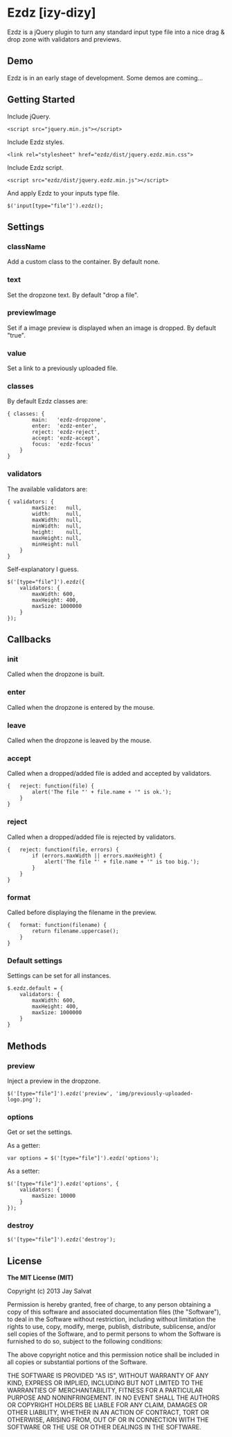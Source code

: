 Ezdz [izy-dizy]
===============

Ezdz is a jQuery plugin to turn any standard input type file into a nice drag & drop zone with validators and previews.

Demo
----

Ezdz is in an early stage of development. Some demos are coming...

Getting Started
---------------

Include jQuery.

    <script src="jquery.min.js"></script>

Include Ezdz styles.

    <link rel="stylesheet" href="ezdz/dist/jquery.ezdz.min.css">

Include Ezdz script.

    <script src="ezdz/dist/jquery.ezdz.min.js"></script>

And apply Ezdz to your inputs type file.

    $('input[type="file"]').ezdz();

Settings
--------

### className

Add a custom class to the container. By default none.

### text

Set the dropzone text. By default "drop a file".

### previewImage

Set if a image preview is displayed when an image is dropped. By default "true".

### value

Set a link to a previously uploaded file.

### classes

By default Ezdz classes are:

    { classes: {
            main:   'ezdz-dropzone',
            enter:  'ezdz-enter',
            reject: 'ezdz-reject',
            accept: 'ezdz-accept',
            focus:  'ezdz-focus'
        }
    }

### validators

The available validators are:

    { validators: {
            maxSize:   null,
            width:     null,
            maxWidth:  null,
            minWidth:  null,
            height:    null,
            maxHeight: null,
            minHeight: null
        }
    }

Self-explanatory I guess.

    $('[type="file"]').ezdz({
        validators: {
            maxWidth: 600,
            maxHeight: 400,
            maxSize: 1000000
        }
    });

Callbacks
---------

### init

Called when the dropzone is built.

### enter

Called when the dropzone is entered by the mouse.

### leave

Called when the dropzone is leaved by the mouse.

### accept

Called when a dropped/added file is added and accepted by validators.

    {   reject: function(file) {
            alert('The file "' + file.name + '" is ok.');
        }
    }

### reject

Called when a dropped/added file is rejected by validators.

    {   reject: function(file, errors) {
            if (errors.maxWidth || errors.maxHeight) {
                alert('The file "' + file.name + '" is too big.');
            }
        }
    }

### format

Called before displaying the filename in the preview.

    {   format: function(filename) {
            return filename.uppercase();
        }
    }

### Default settings

Settings can be set for all instances.

    $.ezdz.default = {
        validators: {
            maxWidth: 600,
            maxHeight: 400,
            maxSize: 1000000
        }
    }

Methods
-------

### preview

Inject a preview in the dropzone.

    $('[type="file"]').ezdz('preview', 'img/previously-uploaded-logo.png');

### options

Get or set the settings.

As a getter:

    var options = $('[type="file"]').ezdz('options');

As a setter:

    $('[type="file"]').ezdz('options', {
        validators: {
            maxSize: 10000
        }
    });

### destroy

    $('[type="file"]').ezdz('destroy');

License
-------

**The MIT License (MIT)**

Copyright (c) 2013 Jay Salvat

Permission is hereby granted, free of charge, to any person obtaining a copy
of this software and associated documentation files (the "Software"), to deal
in the Software without restriction, including without limitation the rights
to use, copy, modify, merge, publish, distribute, sublicense, and/or sell
copies of the Software, and to permit persons to whom the Software is
furnished to do so, subject to the following conditions:

The above copyright notice and this permission notice shall be included in
all copies or substantial portions of the Software.

THE SOFTWARE IS PROVIDED "AS IS", WITHOUT WARRANTY OF ANY KIND, EXPRESS OR
IMPLIED, INCLUDING BUT NOT LIMITED TO THE WARRANTIES OF MERCHANTABILITY,
FITNESS FOR A PARTICULAR PURPOSE AND NONINFRINGEMENT. IN NO EVENT SHALL THE
AUTHORS OR COPYRIGHT HOLDERS BE LIABLE FOR ANY CLAIM, DAMAGES OR OTHER
LIABILITY, WHETHER IN AN ACTION OF CONTRACT, TORT OR OTHERWISE, ARISING FROM,
OUT OF OR IN CONNECTION WITH THE SOFTWARE OR THE USE OR OTHER DEALINGS IN
THE SOFTWARE.

